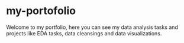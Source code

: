 # my-portofolio
Welcome to my portfolio, here you can see my data analysis tasks and projects like EDA tasks, data cleansings and data visualizations.
